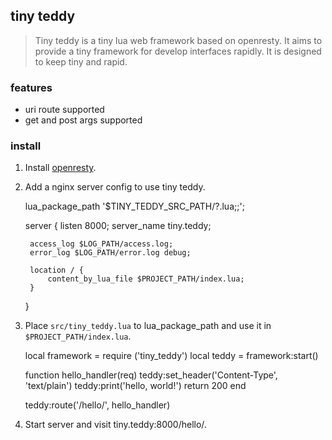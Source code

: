 ## tiny teddy ##

> Tiny teddy is a tiny lua web framework based on openresty. It aims to provide a tiny framework for develop interfaces rapidly. It is designed to keep tiny and rapid.

### features ###

* uri route supported
* get and post args supported

### install ###

1. Install [openresty](http://openresty.org/en/).

2. Add a nginx server config to use tiny teddy.

    lua_package_path '$TINY_TEDDY_SRC_PATH/?.lua;;';

    server {
        listen 8000;
        server_name tiny.teddy;
    
        access_log $LOG_PATH/access.log;
        error_log $LOG_PATH/error.log debug;

        location / {
            content_by_lua_file $PROJECT_PATH/index.lua;
        }
    }

3. Place `src/tiny_teddy.lua` to lua_package_path and use it in `$PROJECT_PATH/index.lua`.

    local framework = require ('tiny_teddy')
    local teddy = framework:start()
    
    function hello_handler(req)
      teddy:set_header('Content-Type', 'text/plain')
      teddy:print('hello, world!')
      return 200
    end

    teddy:route('/hello/', hello_handler)
    
4. Start server and visit tiny.teddy:8000/hello/.
